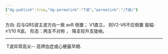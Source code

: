 ```yaml
---
{"dg-publish":true,"dg-permalink":"T波","permalink":"/T波/"}
---
```


方向: 应与QRS波主波方向一致
	avR 倒置；
	V1直立， 则V2-V6不应倒置
振幅: ≥1/10 R波。
形态：两支不对称 ， 降支较升支陡峭。

---
 T波异常高尖-- 高钾血症或心梗最早期.